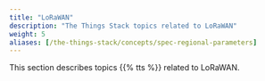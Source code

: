 ```yaml
---
title: "LoRaWAN"
description: "The Things Stack topics related to LoRaWAN"
weight: 5
aliases: [/the-things-stack/concepts/spec-regional-parameters]
---
```


This section describes topics {{% tts %}} related to LoRaWAN.
